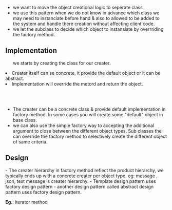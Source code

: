 - we want to move the object creational logic to seperate class
- we use this pattern when we do not know in advance which class we may need to instanciate before hand & also to allowed to be added to the system and handle there creation without affecting client code.
- we let the subclass to decide which object to instansiate by overrriding the factory method.



<h2> Implementation</h2>
<ul>  we starts by creating the class for our creater.</ul>
<li>  Creater itself can se concrete, it provide the default object or it can be abstract.</li>
<li>  Implementation will override the metord and return the object.</li>


<br></br>
- The creater can be a concrete class & provide default implementation in factory method. In some cases you will create some "default" object in base class.
- we can also use the simple factory way to accepting the additional argument to close between the different object types. Sub classes the can override the factory method to selectively create the different object of same criteria.

<h2> Design </h2>
- The creater hierarchy in factory method reflect the product hierarchy, we typically ends up with a concrete creater per object type. eg: message , json, text message is creater hierarchy.
- Template design pattern uses factory design pattern
- another design pattern called abstract design pattern uses factory design  pattern.


<B>Eg.</B>: iterator method

